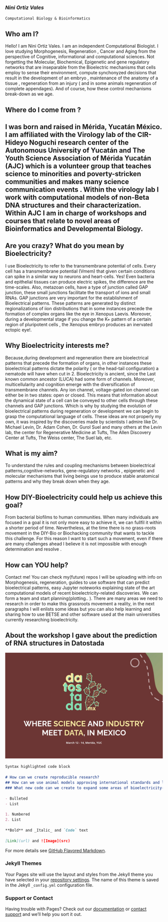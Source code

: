 ### ***Nini Ortiz Vales***
    Computational Biology & Bioinformatics

## Who am I?
Hello! I am Nini Ortiz Vales. I am an independent Computational Biologist. I love studying  Morphogenesis, Regeneration , Cancer and Aging from the perspective of Cognitive, informational and computational sciences. Not forgetting the Molecular, Biochemical, Epigenetic and gene regulatory networks that are inseparable from the Bioelectric mechanisms that cells employ to sense their environment, compute synchonyzed decisions  that result in the development of an embryo , maintenance of the anatomy of a tissue , regeneration from an injury ( and in some animals regeneration of complete appendages). And of course, how these control mechanisms break-down as we age.

## Where do I come from ?
 I was born and raised in Mérida, Yucatán México. I am affiliated with the Virology lab of the CIR-Hideyo Noguchi research center of the Autonomous University of Yucatán and The Youth  Science Association of Mérida Yucatán (AJC) which is a volunteer group that teaches science to  minorities and poverty-stricken communities and makes many science communication events . Within the virology lab I work with computational models of non-Beta DNA structures and their characterization. Within AJC I am in charge of workshops and courses that relate to novel areas of Bioinformatics and Developmental Biology.
 --------------------------------

## Are you crazy? What do you mean by Bioelectricity?
I use Bioelectricity to refer to the transmembrane potential of cells. Every cell  has a transmembrane potential (Vmem) that given certain conditions can spike in a similar way to neurons and heart-cells. Yes! Even bacteria  and epithelial tissues can produce electric spikes, the difference are the time-scales. Also, metazoan cells, have a type of junction called GAP junction, these small junctions facilitate the transport of ions and small RNAs. GAP junctions are very important for the establishment of Bioelectrical patterns. These patterns are generated by distinct regionalizations of iion distributions that in some instances precede the formation of complex organs like the eye in Xenopus Laevis. Moreover, during a developmental stage if you change the K+ pattern of a certain region of pluripotent cells , the Xenopus embryo produces an inervated ectopic eye!.

## Why Bioelectricity interests me?
Because,during development and regeneration there are bioelectrical patterns that precede the formation of organs, in other instances these bioelectrical patterns dictate the polarity ( or the head-tail configuration) a nematode will have when cut in 2. Bioelectricity is ancient, since the Last known common ancestor (LUCA) had some form of channels. Moreover, multicellularity and cognition emerge with the diversification of transmembrane channels. Any ion channel, voltage-gated ion channel can either be in two states: open or closed. This means that information about the dynamical state of a cell can be conveyed to other cells through these channels and GAP junctions.  Which is why by studying the evolution of bioelectrical patterns during regeneration or development we can begin to grasp the computational language of cells. These ideas are not properly my own, it was  inspired by the discoveries made by scientists I admire like Dr. Michael Levin, Dr. Adam Cohen, Dr. Gurol Suel and many others at the Levin lab, the center for Regenerative Medicine at Tufts, The Allen Discovery Center at Tufts, The Weiss center, The Suel lab, etc.  

## What is my aim?
To understand the rules and coupling mechanisms between bioelectrical patterns,cognitive-networks, gene-regulatory networks , epigenetic and molecular mechanisms that living beings use to produce stable anatomical patterns and why they break down when they age.

## How DIY-Bioelectricity could help us achieve this goal?
From bacterial biofilms to human communities. When many individuals are focused in a goal it is not only more easy to achieve it, we can fullfil it within a shorter period of time. Nevertheless, at the time there is no grass-roots movement in the DIY-Bio  or Biochacking community that wants to tackle this challenge. For this reason I want to start such a movement, even if there are many challenges ahead I believe it is not impossible with enough determination and resolve .

## How can YOU help?
Contact me! You can check my(future) repos I will be uploading  with info on Morphogenesis, regeneration, guides to use software that can predict bioelectrical patterns, easy Jupyter noteworks explaining state of the art computational models of recent bioelectricity-related discoveries. We can form a team and start planning(plotting.. ). There are many areas we need to research in order to make this grassroots movement a reality, in the next paragraphs I will enlists some ideas but you can also help learning and sharing how to use BETSE and other software used at the main universities currently researching bioelectricity.

## About the workshop I gave about the  prediction of RNA structures in Datostada
![datostada](datostada.jpeg)

```markdown
Syntax highlighted code block

# How can we create reproducible research?
## How can we use animal models approving international standards and laws that regulate their use?
### What new code can we create to expand some areas of bioelectricity-related research ? 

- Bulleted
- List

1. Numbered
2. List

**Bold** and _Italic_ and `Code` text

[Link](url) and ![Image](src)
```

For more details see [GitHub Flavored Markdown](https://guides.github.com/features/mastering-markdown/).

### Jekyll Themes

Your Pages site will use the layout and styles from the Jekyll theme you have selected in your [repository settings](https://github.com/NiniOrtiz/niniortiz.github.io/settings). The name of this theme is saved in the Jekyll `_config.yml` configuration file.

### Support or Contact

Having trouble with Pages? Check out our [documentation](https://help.github.com/categories/github-pages-basics/) or [contact support](https://github.com/contact) and we’ll help you sort it out.
